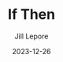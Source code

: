 ---
title: If Then
author: Jill Lepore
score: 4
date: 2023-12-26
pages: 432
cover: http://books.google.com/books/content?id=pODLDwAAQBAJ&printsec=frontcover&img=1&zoom=1&source=gbs_api
link: https://play.google.com/store/books/details?id=pODLDwAAQBAJ
---